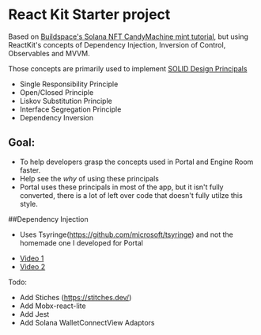 
# React Kit Starter project

Based on [Buildspace's Solana NFT CandyMachine mint tutorial](https://app.buildspace.so/projects/CO77556be5-25e9-49dd-a799-91a2fc29520e), but using ReactKit's
concepts of Dependency Injection, Inversion of Control, Observables and MVVM.

Those concepts are primarily used to implement [SOLID Design Principals](https://stackify.com/solid-design-principles/)

* Single Responsibility Principle
* Open/Closed Principle
* Liskov Substitution Principle
* Interface Segregation Principle
* Dependency Inversion

## Goal:

* To help developers grasp the concepts used in Portal and Engine Room faster.
* Help see the _why_ of using these principals
* Portal uses these principals in most of the app, but it isn't fully converted, there is a lot of left over code that doesn't fully utilze this style.

##Dependency Injection
* Uses Tsyringe(https://github.com/microsoft/tsyringe) and not the homemade one I developed for Portal
- [Video 1](https://capture.dropbox.com/K6alm5GMjKJ27OVx) 
- [Video 2](https://capture.dropbox.com/LDwgA8p6ox8duHHB)

Todo:
* Add Stiches (https://stitches.dev/)
* Add Mobx-react-lite
* Add Jest
* Add Solana WalletConnectView Adaptors
